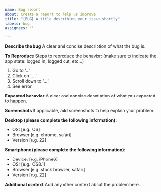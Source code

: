 ```yaml
---
name: Bug report
about: Create a report to help us improve
title: "[BUG] A title describing your issue shortly"
labels: bug
assignees: ''

---
```


**Describe the bug**
A clear and concise description of what the bug is.

**To Reproduce**
Steps to reproduce the behavior: (make sure to indicate the app state: logged in, logged out, etc...)
1. Go to '...'
2. Click on '....'
3. Scroll down to '....'
4. See error

**Expected behavior**
A clear and concise description of what you expected to happen.

**Screenshots**
If applicable, add screenshots to help explain your problem.

**Desktop (please complete the following information):**
 - OS: [e.g. iOS]
 - Browser [e.g. chrome, safari]
 - Version [e.g. 22]

**Smartphone (please complete the following information):**
 - Device: [e.g. iPhone6]
 - OS: [e.g. iOS8.1]
 - Browser [e.g. stock browser, safari]
 - Version [e.g. 22]

**Additional context**
Add any other context about the problem here.

